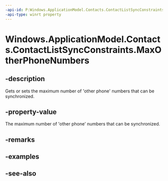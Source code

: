 ----api-id: P:Windows.ApplicationModel.Contacts.ContactListSyncConstraints.MaxOtherPhoneNumbers
-api-type: winrt property
---<!-- Property syntaxpublic Windows.Foundation.IReference<int> MaxOtherPhoneNumbers { get;  set; }--># Windows.ApplicationModel.Contacts.ContactListSyncConstraints.MaxOtherPhoneNumbers## -descriptionGets or sets the maximum number of 'other phone' numbers that can be synchronized.## -property-valueThe maximum number of 'other phone' numbers that can be synchronized.## -remarks## -examples## -see-also